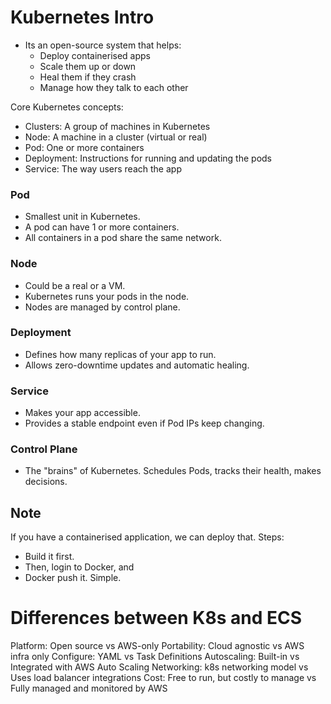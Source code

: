 # Kubernetes Intro

- Its an open-source system that helps:
    - Deploy containerised apps
    - Scale them up or down
    - Heal them if they crash
    - Manage how they talk to each other

Core Kubernetes concepts:
- Clusters: A group of machines in Kubernetes
- Node: A machine in a cluster (virtual or real)
- Pod: One or more containers
- Deployment: Instructions for running and updating the pods
- Service: The way users reach the app


### Pod
- Smallest unit in Kubernetes.
- A pod can have 1 or more containers.
- All containers in a pod share the same network.

### Node
- Could be a real or a VM.
- Kubernetes runs your pods in the node.
- Nodes are managed by control plane. 

### Deployment
- Defines how many replicas of your app to run. 
- Allows zero-downtime updates and automatic healing.

### Service
- Makes your app accessible.
- Provides a stable endpoint even if Pod IPs keep changing. 

### Control Plane
- The "brains" of Kubernetes. Schedules Pods, tracks their health, makes decisions. 

## Note
If you have a containerised application, we can deploy that. 
Steps:
- Build it first. 
- Then, login to Docker, and
- Docker push it. Simple.

# Differences between K8s and ECS

Platform:       Open source               vs            AWS-only
Portability:    Cloud agnostic         vs               AWS infra only
Configure:      YAML                    vs              Task Definitions
Autoscaling:    Built-in                vs              Integrated with AWS Auto Scaling
Networking:     k8s networking model    vs              Uses load balancer integrations
Cost:           Free to run, but costly to manage   vs  Fully managed and monitored by AWS
